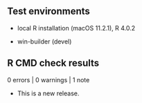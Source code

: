 ## Test environments
* local R installation (macOS 11.2.1), R 4.0.2

* win-builder (devel)

## R CMD check results

0 errors | 0 warnings | 1 note

* This is a new release.
